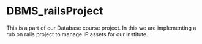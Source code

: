 # DBMS_railsProject
This is a part of our Database course project. In this we are implementing a rub on rails project to manage IP assets for our institute.
